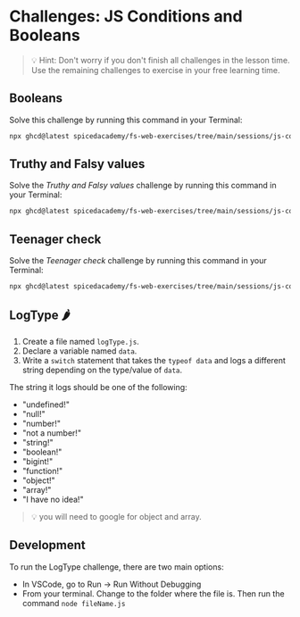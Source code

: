 # Challenges: JS Conditions and Booleans

> 💡 Hint: Don't worry if you don't finish all challenges in the lesson time.
> Use the remaining challenges to exercise in your free learning time.

## Booleans

Solve this challenge by running this command in your Terminal:

```bash
npx ghcd@latest spicedacademy/fs-web-exercises/tree/main/sessions/js-conditions-and-booleans/booleans
```

## Truthy and Falsy values

Solve the _Truthy and Falsy values_ challenge by running this command in your
Terminal:

```bash
npx ghcd@latest spicedacademy/fs-web-exercises/tree/main/sessions/js-conditions-and-booleans/truthy-and-falsy
```

<!--

## Converting boolean values to strings

Solve this [Kata](https://www.codewars.com/kata/53369039d7ab3ac506000467/train/javascript).

## Grasshopper - If/else syntax debug

Solve this [Kata](https://www.codewars.com/kata/57089707fe2d01529f00024a/train/javascript).

## Grasshopper - Personalized Message

Solve this [Kata](https://www.codewars.com/kata/5772da22b89313a4d50012f7/train/javascript).

-->

## Teenager check

Solve the _Teenager check_ challenge by running this command in your Terminal:

```bash
npx ghcd@latest spicedacademy/fs-web-exercises/tree/main/sessions/js-conditions-and-booleans/teenager-check
```

## LogType 🌶️

1. Create a file named `logType.js`.
2. Declare a variable named `data`.
3. Write a `switch` statement that takes the `typeof data` and logs a different
   string depending on the type/value of `data`.

The string it logs should be one of the following:

-   "undefined!"
-   "null!"
-   "number!"
-   "not a number!"
-   "string!"
-   "boolean!"
-   "bigint!"
-   "function!"
-   "object!"
-   "array!"
-   "I have no idea!"

> 💡 you will need to google for object and array.

## Development

To run the LogType challenge, there are two main options:

-   In VSCode, go to Run -> Run Without Debugging
-   From your terminal. Change to the folder where the file is. Then run the
    command `node fileName.js`
